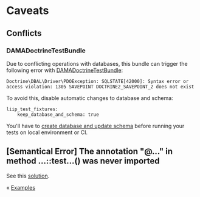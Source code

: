 # Caveats

## Conflicts

### DAMADoctrineTestBundle

Due to conflicting operations with databases, this bundle can trigger the following error with [DAMADoctrineTestBundle](https://github.com/dmaicher/doctrine-test-bundle): 

```
Doctrine\DBAL\Driver\PDOException: SQLSTATE[42000]: Syntax error or access violation: 1305 SAVEPOINT DOCTRINE2_SAVEPOINT_2 does not exist
``` 

To avoid this, disable automatic changes to database and schema:

```
liip_test_fixtures:
    keep_database_and_schema: true
```

You'll have to [create database and update schema](./configuration.md#configuration) before running your tests on local environment or CI.

## [Semantical Error] The annotation "@…" in method …::test…() was never imported

See this [solution](https://github.com/liip/LiipFunctionalTestBundle/blob/901a5126e1e58740656cb816cefb2605d8aa47bb/doc/caveats.md).

« [Examples](./examples.md)
